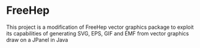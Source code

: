 # FreeHep
This project is a modification of FreeHep vector graphics package to exploit its capabilities of generating SVG, EPS, GIF and EMF from vector graphics draw on a JPanel in Java
